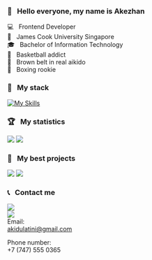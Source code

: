 ### 👋 &nbsp; Hello everyone, my name is Akezhan

💻 &nbsp; Frontend Developer   
🏫 &nbsp; James Cook University Singapore  
🎓 &nbsp; Bachelor of Information Technology  
🏀 &nbsp; Basketball addict  
👘 &nbsp; Brown belt in real aikido  
👊 &nbsp; Boxing rookie


### 🔨 &nbsp; My stack
[![My Skills](https://skillicons.dev/icons?i=html,css,js,sass,git,github,figma,react,redux,webpack,typescript,jest,gulp,vue)](https://skillicons.dev)


### 🏆 &nbsp; My statistics
<img src="https://github-readme-stats.vercel.app/api?username=akezhanbexeitov&show_icons=true&theme=dark"/>
<img src="https://github-readme-stats.vercel.app/api/top-langs?username=akezhanbexeitov&layout=compact&theme=dark"/>


### 💎 &nbsp; My best projects
<img src="https://github-readme-stats.vercel.app/api/pin/?username=akezhanbexeitov&repo=Forecast&theme=dark"/>
<img src="https://github-readme-stats.vercel.app/api/pin/?username=akezhanbexeitov&repo=GoCorona&theme=dark"/>

### 📞 &nbsp; Contact me
[![](https://img.shields.io/badge/linkedin-%230077B5.svg?style=for-the-badge&logo=linkedin)](https://www.linkedin.com/in/akezhan-bexeitov/)  
[![](https://img.shields.io/badge/Instagram-E4405F?style=for-the-badge&logo=instagram&logoColor=white)](https://www.instagram.com/akezhanbex/)  
Email:  
akidulatini@gmail.com

Phone number:  
+7 (747) 555 0365
